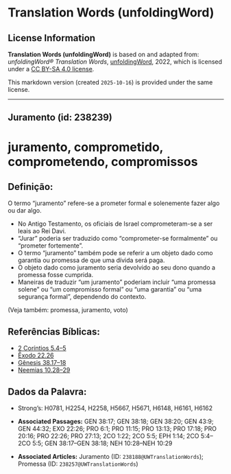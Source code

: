 # Translation Words (unfoldingWord)

## License Information

**Translation Words (unfoldingWord)** is based on and adapted from: _unfoldingWord® Translation Words_, [unfoldingWord](https://unfoldingword.org/utw), 2022, which is licensed under a [CC BY-SA 4.0 license](https://creativecommons.org/licenses/by-sa/4.0/legalcode.en).

This markdown version (created `2025-10-16`) is provided under the same license.



--------------------------------

## Juramento (id: 238239)

juramento, comprometido, comprometendo, compromissos
====================================================

Definição:
----------

O termo “juramento” refere\-se a prometer formal e solenemente fazer algo ou dar algo.

* No Antigo Testamento, os oficiais de Israel comprometeram\-se a ser leais ao Rei Davi.
* “Jurar” poderia ser traduzido como “comprometer\-se formalmente” ou “prometer fortemente”.
* O termo “juramento” também pode se referir a um objeto dado como garantia ou promessa de que uma dívida será paga.
* O objeto dado como juramento seria devolvido ao seu dono quando a promessa fosse cumprida.
* Maneiras de traduzir “um juramento” poderiam incluir “uma promessa solene” ou “um compromisso formal” ou “uma garantia” ou “uma segurança formal”, dependendo do contexto.

(Veja também: promessa, juramento, voto)

Referências Bíblicas:
---------------------

* [2 Coríntios 5\.4–5](https://ref.ly/2Cor5:4-2Cor5:5)
* [Êxodo 22\.26](https://ref.ly/Exod22:26)
* [Gênesis 38\.17–18](https://ref.ly/Gen38:17-Gen38:18)
* [Neemias 10\.28–29](https://ref.ly/Neh10:28-Neh10:29)

Dados da Palavra:
-----------------

* Strong’s: H0781, H2254, H2258, H5667, H5671, H6148, H6161, H6162

* **Associated Passages:** GEN 38:17; GEN 38:18; GEN 38:20; GEN 43:9; GEN 44:32; EXO 22:26; PRO 6:1; PRO 11:15; PRO 13:13; PRO 17:18; PRO 20:16; PRO 22:26; PRO 27:13; 2CO 1:22; 2CO 5:5; EPH 1:14; 2CO 5:4–2CO 5:5; GEN 38:17–GEN 38:18; NEH 10:28–NEH 10:29
* **Associated Articles:** Juramento (ID: `238188@UWTranslationWords`); Promessa (ID: `238257@UWTranslationWords`)

